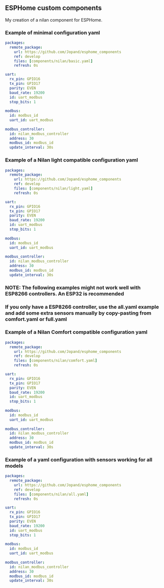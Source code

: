 ## ESPHome custom components

My creation of a nilan component for ESPHome.

### Example of minimal configuration yaml
```yaml
packages:
  remote_package:
    url: https://github.com/Jopand/esphome_components
    ref: develop
    files: [components/nilan/basic.yaml]
    refresh: 0s

uart:
  rx_pin: GPIO16
  tx_pin: GPIO17
  parity: EVEN
  baud_rate: 19200
  id: uart_modbus
  stop_bits: 1
  
modbus:
  id: modbus_id
  uart_id: uart_modbus
  
modbus_controller:
  id: nilan_modbus_controller
  address: 30
  modbus_id: modbus_id
  update_interval: 30s
```


### Example of a Nilan light compatible configuration yaml
```yaml
packages:
  remote_package:
    url: https://github.com/Jopand/esphome_components
    ref: develop
    files: [components/nilan/light.yaml]
    refresh: 0s

uart:
  rx_pin: GPIO16
  tx_pin: GPIO17
  parity: EVEN
  baud_rate: 19200
  id: uart_modbus
  stop_bits: 1
  
modbus:
  id: modbus_id
  uart_id: uart_modbus
  
modbus_controller:
  id: nilan_modbus_controller
  address: 30
  modbus_id: modbus_id
  update_interval: 30s
```
### NOTE: The following examples might not work well with ESP8266 controllers. An ESP32 is recommended ###
### If you only have a ESP8266 controller, use the all.yaml example and add some extra sensors manually by copy-pasting from comfort.yaml or full.yaml ###

### Example of a Nilan Comfort compatible configuration yaml
```yaml
packages:
  remote_package:
    url: https://github.com/Jopand/esphome_components
    ref: develop
    files: [components/nilan/comfort.yaml]
    refresh: 0s

uart:
  rx_pin: GPIO16
  tx_pin: GPIO17
  parity: EVEN
  baud_rate: 19200
  id: uart_modbus
  stop_bits: 1
  
modbus:
  id: modbus_id
  uart_id: uart_modbus
  
modbus_controller:
  id: nilan_modbus_controller
  address: 30
  modbus_id: modbus_id
  update_interval: 30s
```


### Example of a yaml configuration with sensors working for all models
```yaml
packages:
  remote_package:
    url: https://github.com/Jopand/esphome_components
    ref: develop
    files: [components/nilan/all.yaml]
    refresh: 0s

uart:
  rx_pin: GPIO16
  tx_pin: GPIO17
  parity: EVEN
  baud_rate: 19200
  id: uart_modbus
  stop_bits: 1
  
modbus:
  id: modbus_id
  uart_id: uart_modbus
  
modbus_controller:
  id: nilan_modbus_controller
  address: 30
  modbus_id: modbus_id
  update_interval: 30s
```
